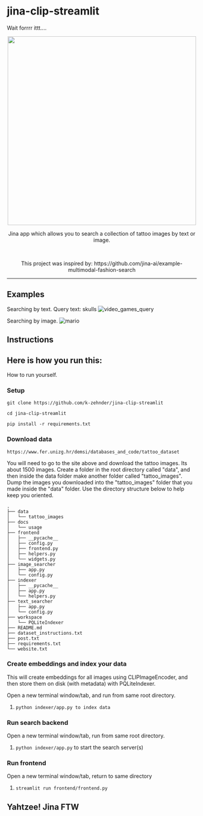 # jina-clip-streamlit

Wait forrrr ittt....
<p align="center">
  <a href=docs/usage/workstitle.jpg>
    <img src="docs/usage/workstitle.jpg" width="500">
  </a>
</p>

<div>
    <p align="center">
        Jina app which allows you to search a collection of tattoo images by text or image.
    </p>
    <br>
    <p align="center">
        This project was inspired by: 
        https://github.com/jina-ai/example-multimodal-fashion-search
    </p>
</div>

----
## Examples
Searching by text.
Query text: skulls
![video_games_query](docs/usage/usage_skulls.jpg)

Searching by image.
![mario](docs/usage/usage_image_mario.jpg)

## Instructions
## Here is how you run this:

How to run yourself.

### Setup

```git clone https://github.com/k-zehnder/jina-clip-streamlit```

```cd jina-clip-streamlit```

```pip install -r requirements.txt```

### Download data
```https://www.fer.unizg.hr/demsi/databases_and_code/tattoo_dataset```

You will need to go to the site above and download the tattoo images. Its about 1500 images. Create a folder in the root directory called "data", and then inside the data folder make another folder called "tattoo_images". Dump the images you downloaded into the "tattoo_images" folder that you made inside the "data" folder. Use the directory structure below to help keep you oriented.

```
.
├── data
│   └── tattoo_images
├── docs
│   └── usage
├── frontend
│   ├── __pycache__
│   ├── config.py
│   ├── frontend.py
│   ├── helpers.py
│   └── widgets.py
├── image_searcher
│   ├── app.py
│   └── config.py
├── indexer
│   ├── __pycache__
│   ├── app.py
│   └── helpers.py
├── text_searcher
│   ├── app.py
│   └── config.py
├── workspace
│   └── PQLiteIndexer
├── README.md
├── dataset_instructions.txt
├── post.txt
├── requirements.txt
└── website.txt
```

### Create embeddings and index your data

This will create embeddings for all images using CLIPImageEncoder, and then store them on disk (with metadata) with PQLiteIndexer.

Open a new terminal window/tab, and run from same root directory.
1. `python indexer/app.py to index data` 

### Run search backend

Open a new terminal window/tab, run from same root directory.
1. `python indexer/app.py` to start the search server(s)

### Run frontend

Open a new terminal window/tab, return to same directory
1. `streamlit run frontend/frontend.py`

## Yahtzee! Jina FTW